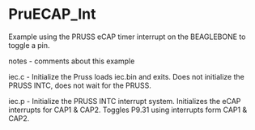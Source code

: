 PruECAP_Int  
========
Example using the PRUSS eCAP timer interrupt on the BEAGLEBONE to toggle a pin.

notes - comments about this example

iec.c - Initialize the Pruss loads iec.bin and exits.  Does not initialize the PRUSS INTC, does not wait for the PRUSS.

iec.p - Initialize the PRUSS INTC interrupt system.  Initializes the eCAP interrupts for CAP1 & CAP2.  Toggles P9.31 using interrupts form CAP1 & CAP2.
